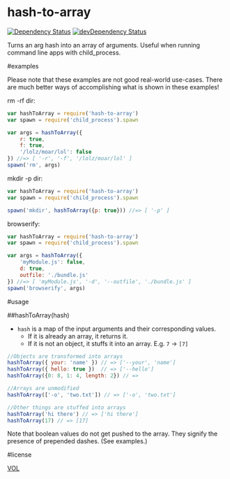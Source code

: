 hash-to-array
=============

[![Dependency Status](https://david-dm.org/artskydj/hash-to-array.svg)](https://david-dm.org/artskydj/hash-to-array)
[![devDependency Status](https://david-dm.org/artskydj/hash-to-array/dev-status.svg)](https://david-dm.org/artskydj/hash-to-array#info=devDependencies)

Turns an arg hash into an array of arguments. Useful when running command line apps with child_process.

#examples

Please note that these examples are not good real-world use-cases. There are much better ways of accomplishing what is shown in these examples!

rm -rf dir:
```js
var hashToArray = require('hash-to-array')
var spawn = require('child_process').spawn

var args = hashToArray({
	r: true,
	f: true,
	'/lolz/moar/lol': false
}) //=> [ '-r', '-f', '/lolz/moar/lol' ]
spawn('rm', args)
```

mkdir -p dir:
```js
var hashToArray = require('hash-to-array')
var spawn = require('child_process').spawn

spawn('mkdir', hashToArray({p: true})) //=> [ '-p' ]
```

browserify:
```js
var hashToArray = require('hash-to-array')
var spawn = require('child_process').spawn

var args = hashToArray({
	'myModule.js': false,
	d: true,
	outfile: './bundle.js'
}) //=> [ 'myModule.js', '-d', '--outfile', './bundle.js' ]
spawn('browserify', args)
```

#usage

##hashToArray(hash)

- `hash` is a map of the input arguments and their corresponding values.
	- If it is already an array, it returns it.
	- If it is not an object, it stuffs it into an array. E.g. `7` -> `[7]`

```js
//Objects are transformed into arrays
hashToArray({ your: 'name' }) // => ['--your', 'name']
hashToArray({ hello: true })  // => ['--hello']
hashToArray({0: 8, 1: 4, length: 2}) // =>

//Arrays are unmodified
hashToArray(['-o', 'two.txt']) // => ['-o', 'two.txt']

//Other things are stuffed into arrays
hashToArray('hi there') // => ['hi there']
hashToArray(17) // => [17]
```

Note that boolean values do not get pushed to the array. They signify the presence of prepended dashes. (See examples.)

#license

[VOL](http://veryopenlicense.com)
